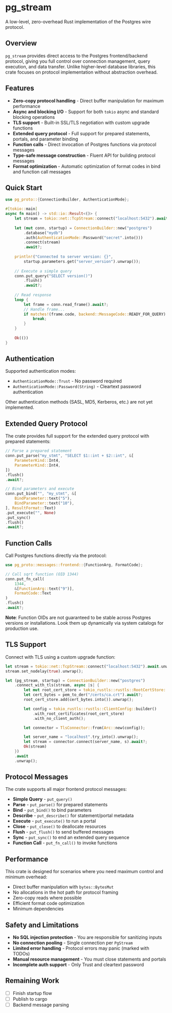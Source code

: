 # pg_stream

A low-level, zero-overhead Rust implementation of the Postgres wire protocol.

## Overview

`pg_stream` provides direct access to the Postgres frontend/backend protocol, giving you full control over connection management, query execution, and data transfer. Unlike higher-level database libraries, this crate focuses on protocol implementation without abstraction overhead.

## Features

- **Zero-copy protocol handling** - Direct buffer manipulation for maximum performance
- **Async and blocking I/O** - Support for both `tokio` async and standard blocking operations
- **TLS support** - Built-in SSL/TLS negotiation with custom upgrade functions
- **Extended query protocol** - Full support for prepared statements, portals, and parameter binding
- **Function calls** - Direct invocation of Postgres functions via protocol messages
- **Type-safe message construction** - Fluent API for building protocol messages
- **Format optimization** - Automatic optimization of format codes in bind and function call messages

## Quick Start

```rust
use pg_proto::{ConnectionBuilder, AuthenticationMode};

#[tokio::main]
async fn main() -> std::io::Result<()> {
    let stream = tokio::net::TcpStream::connect("localhost:5432").await?;
    
    let (mut conn, startup) = ConnectionBuilder::new("postgres")
        .database("mydb")
        .auth(AuthenticationMode::Password("secret".into()))
        .connect(stream)
        .await?;
    
    println!("Connected to server version: {}", 
        startup.parameters.get("server_version").unwrap());
    
    // Execute a simple query
    conn.put_query("SELECT version()")
        .flush()
        .await?;
    
    // Read response
    loop {
        let frame = conn.read_frame().await?;
        // Handle frame...
        if matches!(frame.code, backend::MessageCode::READY_FOR_QUERY) {
            break;
        }
    }
    
    Ok(())
}
```

## Authentication

Supported authentication modes:

- `AuthenticationMode::Trust` - No password required
- `AuthenticationMode::Password(String)` - Cleartext password authentication

Other authentication methods (SASL, MD5, Kerberos, etc.) are not yet implemented.

## Extended Query Protocol

The crate provides full support for the extended query protocol with prepared statements:

```rust
// Parse a prepared statement
conn.put_parse("my_stmt", "SELECT $1::int + $2::int", &[
    ParameterKind::Int4,
    ParameterKind::Int4,
])
.flush()
.await?;

// Bind parameters and execute
conn.put_bind("", "my_stmt", &[
    BindParameter::text("5"),
    BindParameter::text("10"),
], ResultFormat::Text)
.put_execute("", None)
.put_sync()
.flush()
.await?;
```

## Function Calls

Call Postgres functions directly via the protocol:

```rust
use pg_proto::messages::frontend::{FunctionArg, FormatCode};

// Call sqrt function (OID 1344)
conn.put_fn_call(
    1344,
    &[FunctionArg::text("9")],
    FormatCode::Text
)
.flush()
.await?;
```

**Note**: Function OIDs are not guaranteed to be stable across Postgres versions or installations. Look them up dynamically via system catalogs for production use.

## TLS Support

Connect with TLS using a custom upgrade function:

```rust
let stream = tokio::net::TcpStream::connect("localhost:5432").await.unwrap();
stream.set_nodelay(true).unwrap();

let (pg_stream, startup) = ConnectionBuilder::new("postgres")
    .connect_with_tls(stream, async |s| {
        let mut root_cert_store = tokio_rustls::rustls::RootCertStore::empty();
        let cert_bytes = pem_to_der("/certs/ca.crt").await?;
        root_cert_store.add(cert_bytes.into()).unwrap();

        let config = tokio_rustls::rustls::ClientConfig::builder()
            .with_root_certificates(root_cert_store)
            .with_no_client_auth();

        let connector = TlsConnector::from(Arc::new(config));

        let server_name = "localhost".try_into().unwrap();
        let stream = connector.connect(server_name, s).await?;
        Ok(stream)
    })
    .await
    .unwrap();
```

## Protocol Messages

The crate supports all major frontend protocol messages:

- **Simple Query** - `put_query()`
- **Parse** - `put_parse()` for prepared statements
- **Bind** - `put_bind()` to bind parameters
- **Describe** - `put_describe()` for statement/portal metadata
- **Execute** - `put_execute()` to run a portal
- **Close** - `put_close()` to deallocate resources
- **Flush** - `put_flush()` to send buffered messages
- **Sync** - `put_sync()` to end an extended query sequence
- **Function Call** - `put_fn_call()` to invoke functions

## Performance

This crate is designed for scenarios where you need maximum control and minimum overhead:

- Direct buffer manipulation with `bytes::BytesMut`
- No allocations in the hot path for protocol framing
- Zero-copy reads where possible
- Efficient format code optimization
- Minimum dependencies

## Safety and Limitations

- **No SQL injection protection** - You are responsible for sanitizing inputs
- **No connection pooling** - Single connection per `PgStream`
- **Limited error handling** - Protocol errors may panic (marked with TODOs)
- **Manual resource management** - You must close statements and portals
- **Incomplete auth support** - Only Trust and cleartext password

## Remaining Work
- [ ] Finish startup flow
- [ ] Publish to cargo
- [ ] Backend message parsing
